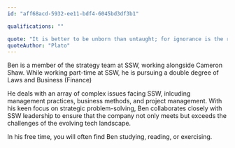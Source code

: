 ```yaml
---
id: "aff68acd-5932-ee11-bdf4-6045bd3df3b1"

qualifications: ""

quote: "It is better to be unborn than untaught; for ignorance is the root of misfortune"
quoteAuthor: "Plato"
---
```


Ben is a member of the strategy team at SSW, working alongside Cameron Shaw. While working part-time at SSW, he is pursuing a double degree of Laws and Business (Finance) 

He deals with an array of complex issues facing SSW, inlcuding management practices, business methods, and project management. With his keen focus on strategic problem-solving, Ben collaborates closely with SSW leadership to ensure that the company not only meets but exceeds the challenges of the evolving tech landscape. 

In his free time, you will often find Ben studying, reading, or exercising.  
